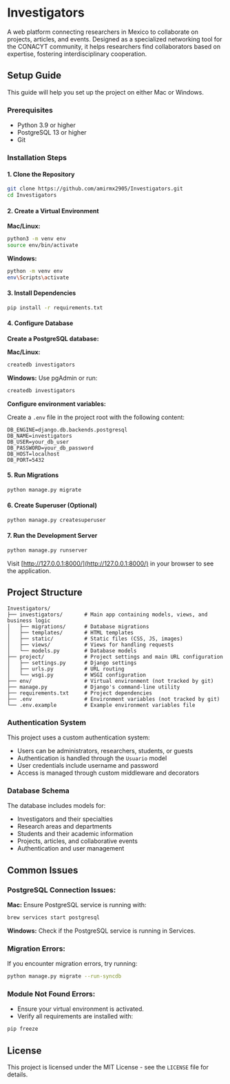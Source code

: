 # Investigators

A web platform connecting researchers in Mexico to collaborate on projects, articles, and events. Designed as a specialized networking tool for the CONACYT community, it helps researchers find collaborators based on expertise, fostering interdisciplinary cooperation.

## Setup Guide
This guide will help you set up the project on either Mac or Windows.

### Prerequisites
- Python 3.9 or higher
- PostgreSQL 13 or higher
- Git

### Installation Steps

#### 1. Clone the Repository
```bash
git clone https://github.com/amirmx2905/Investigators.git
cd Investigators
```

#### 2. Create a Virtual Environment

**Mac/Linux:**
```bash
python3 -m venv env
source env/bin/activate
```

**Windows:**
```bash
python -m venv env
env\Scripts\activate
```

#### 3. Install Dependencies
```bash
pip install -r requirements.txt
```

#### 4. Configure Database

**Create a PostgreSQL database:**

**Mac/Linux:**
```bash
createdb investigators
```

**Windows:**
Use pgAdmin or run:
```powershell
createdb investigators
```

**Configure environment variables:**

Create a `.env` file in the project root with the following content:
```env
DB_ENGINE=django.db.backends.postgresql
DB_NAME=investigators
DB_USER=your_db_user
DB_PASSWORD=your_db_password
DB_HOST=localhost
DB_PORT=5432
```

#### 5. Run Migrations
```bash
python manage.py migrate
```

#### 6. Create Superuser (Optional)
```bash
python manage.py createsuperuser
```

#### 7. Run the Development Server
```bash
python manage.py runserver
```
Visit [http://127.0.0.1:8000/](http://127.0.0.1:8000/) in your browser to see the application.

## Project Structure
```
Investigators/
├── investigators/       # Main app containing models, views, and business logic
│   ├── migrations/      # Database migrations
│   ├── templates/       # HTML templates
│   ├── static/          # Static files (CSS, JS, images)
│   ├── views/           # Views for handling requests
│   └── models.py        # Database models
├── project/             # Project settings and main URL configuration
│   ├── settings.py      # Django settings
│   ├── urls.py          # URL routing
│   └── wsgi.py          # WSGI configuration
├── env/                 # Virtual environment (not tracked by git)
├── manage.py            # Django's command-line utility
├── requirements.txt     # Project dependencies
├── .env                 # Environment variables (not tracked by git)
└── .env.example         # Example environment variables file
```

### Authentication System
This project uses a custom authentication system:
- Users can be administrators, researchers, students, or guests
- Authentication is handled through the `Usuario` model
- User credentials include username and password
- Access is managed through custom middleware and decorators

### Database Schema
The database includes models for:
- Investigators and their specialties
- Research areas and departments
- Students and their academic information
- Projects, articles, and collaborative events
- Authentication and user management

## Common Issues

### PostgreSQL Connection Issues:
**Mac:**
Ensure PostgreSQL service is running with:
```bash
brew services start postgresql
```

**Windows:**
Check if the PostgreSQL service is running in Services.

### Migration Errors:
If you encounter migration errors, try running:
```bash
python manage.py migrate --run-syncdb
```

### Module Not Found Errors:
- Ensure your virtual environment is activated.
- Verify all requirements are installed with:
```bash
pip freeze
```

## License
This project is licensed under the MIT License - see the `LICENSE` file for details.